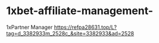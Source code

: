 # 1xbet-affiliate-management-
1xPartner Manager 
https://refpa28631.top/L?tag=d_3382933m_2528c_&site=3382933&ad=2528
